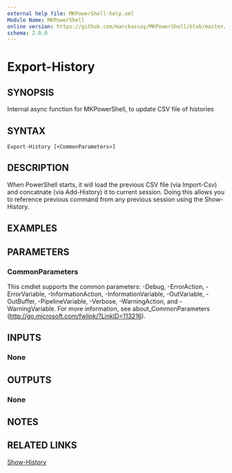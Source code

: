 ```yaml
---
external help file: MKPowerShell-help.xml
Module Name: MKPowerShell
online version: https://github.com/marckassay/MKPowerShell/blob/master/docs/Export-History.md
schema: 2.0.0
---
```


# Export-History

## SYNOPSIS
Internal async function for MKPowerShell, to update CSV file of histories

## SYNTAX

```
Export-History [<CommonParameters>]
```

## DESCRIPTION
When PowerShell starts, it will load the previous CSV file (via Import-Csv) and concatnate (via Add-History) it to current session. 
Doing this allows you to reference previous command from any previous session using the Show-History.

## EXAMPLES

## PARAMETERS

### CommonParameters
This cmdlet supports the common parameters: -Debug, -ErrorAction, -ErrorVariable, -InformationAction, -InformationVariable, -OutVariable, -OutBuffer, -PipelineVariable, -Verbose, -WarningAction, and -WarningVariable. For more information, see about_CommonParameters (http://go.microsoft.com/fwlink/?LinkID=113216).

## INPUTS

### None

## OUTPUTS

### None

## NOTES

## RELATED LINKS

[Show-History](https://github.com/marckassay/MKPowerShell/blob/master/docs/Show-History.md)
